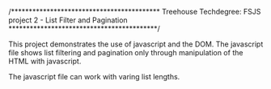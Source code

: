 /******************************************
Treehouse Techdegree:
FSJS project 2 - List Filter and Pagination
******************************************/

This project demonstrates the use of javascript and the DOM. The javascript file shows list filtering 
and pagination only through manipulation of the HTML with javascript.

The javascript file can work with varing list lengths.
